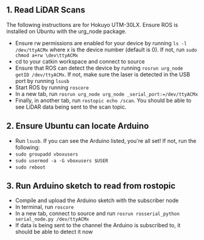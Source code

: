 ## 1. Read LiDAR Scans 
The following instructions are for Hokuyo UTM-30LX. Ensure ROS is installed on Ubuntu with the urg_node package.
+ Ensure rw permissions are enabled for your device by running ```ls -l /dev/ttyACMx``` where x is the device number (default is 0). If not, run ```sudo chmod a+rw \dev\ttyACMx```
+ cd to your catkin workspace and connect to source
+ Ensure that ROS can detect the device by running ```rosrun urg_node getID /dev/ttyACMx```. If not, make sure the laser is detected in the USB port by running ```lsusb```
+ Start ROS by running ```roscore```
+ In a new tab, run ```rosrun urg_node urg_node _serial_port:=/dev/ttyACMx```
+ Finally, in another tab, run ```rostopic echo /scan```. You should be able to see LiDAR data being sent to the scan topic.
## 2. Ensure Ubuntu can locate Arduino
+ Run ```lsusb```. If you can see the Arduino listed, you're all set! If not, run the following: 
+ ```sudo groupadd vboxusers```
+ ```sudo usermod -a -G vboxusers $USER```
+ ```sudo reboot```
## 3. Run Arduino sketch to read from rostopic
+ Compile and upload the Arduino sketch with the subscriber node
+ In terminal, run ```roscore```
+ In a new tab, connect to source and run ```rosrun rosserial_python serial_node.py /dev/ttyACMx```
+ If data is being sent to the channel the Arduino is subscribed to, it should be able to detect it now
